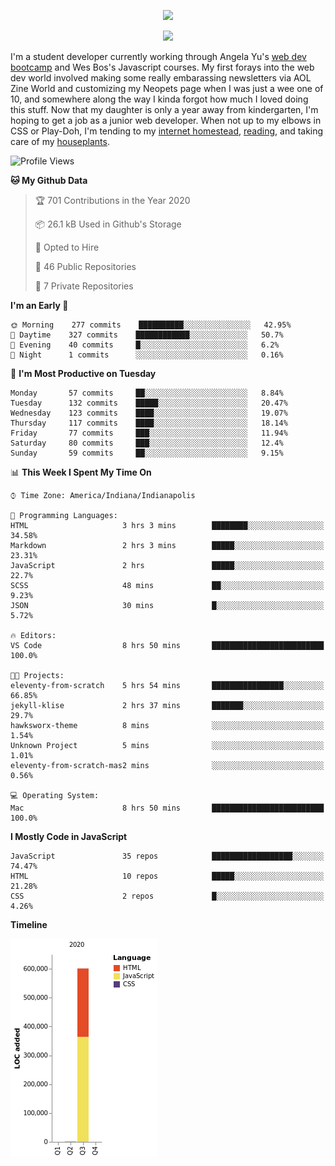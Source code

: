 <p align="center"><img src="https://i.imgur.com/wJsitMz.gif"></p>
<p align="center">
<img src="https://i.imgur.com/yc24RM2.png" width="400">
</p>

I'm a student developer currently working through Angela Yu's [web dev bootcamp](https://www.udemy.com/course/the-complete-web-development-bootcamp/) and Wes Bos's Javascript courses. My first forays into the web dev world involved making some really embarassing newsletters via AOL Zine World and customizing my Neopets page when I was just a wee one of 10, and somewhere along the way I kinda forgot how much I loved doing this stuff. Now that my daughter is only a year away from kindergarten, I'm hoping to get a job as a junior web developer. When not up to my elbows in CSS or Play-Doh, I'm tending to my [internet homestead](https://jennymikac.dev), [reading](https://www.goodreads.com/user/show/63139573-jenny-mikac), and taking care of my [houseplants](https://www.notion.so/codexvitae/Houseplants-3b1370377d9845dc8166373f166224b3).

<!--START_SECTION:waka-->
![Profile Views](http://img.shields.io/badge/Profile%20Views-0-blue)

**🐱 My Github Data** 

> 🏆 701 Contributions in the Year 2020
 > 
> 📦 26.1 kB Used in Github's Storage 
 > 
> 💼 Opted to Hire
 > 
> 📜 46 Public Repositories
 > 
> 🔑 7 Private Repositories 

**I'm an Early 🐤** 

```text
🌞 Morning    277 commits    ██████████░░░░░░░░░░░░░░░   42.95% 
🌆 Daytime    327 commits    ████████████░░░░░░░░░░░░░   50.7% 
🌃 Evening    40 commits     █░░░░░░░░░░░░░░░░░░░░░░░░   6.2% 
🌙 Night      1 commits      ░░░░░░░░░░░░░░░░░░░░░░░░░   0.16%

```
📅 **I'm Most Productive on Tuesday** 

```text
Monday       57 commits     ██░░░░░░░░░░░░░░░░░░░░░░░   8.84% 
Tuesday      132 commits    █████░░░░░░░░░░░░░░░░░░░░   20.47% 
Wednesday    123 commits    ████░░░░░░░░░░░░░░░░░░░░░   19.07% 
Thursday     117 commits    ████░░░░░░░░░░░░░░░░░░░░░   18.14% 
Friday       77 commits     ███░░░░░░░░░░░░░░░░░░░░░░   11.94% 
Saturday     80 commits     ███░░░░░░░░░░░░░░░░░░░░░░   12.4% 
Sunday       59 commits     ██░░░░░░░░░░░░░░░░░░░░░░░   9.15%

```


📊 **This Week I Spent My Time On** 

```text
⌚︎ Time Zone: America/Indiana/Indianapolis

💬 Programming Languages: 
HTML                     3 hrs 3 mins        ████████░░░░░░░░░░░░░░░░░   34.58% 
Markdown                 2 hrs 3 mins        █████░░░░░░░░░░░░░░░░░░░░   23.31% 
JavaScript               2 hrs               █████░░░░░░░░░░░░░░░░░░░░   22.7% 
SCSS                     48 mins             ██░░░░░░░░░░░░░░░░░░░░░░░   9.23% 
JSON                     30 mins             █░░░░░░░░░░░░░░░░░░░░░░░░   5.72%

🔥 Editors: 
VS Code                  8 hrs 50 mins       █████████████████████████   100.0%

🐱‍💻 Projects: 
eleventy-from-scratch    5 hrs 54 mins       ████████████████░░░░░░░░░   66.85% 
jekyll-klise             2 hrs 37 mins       ███████░░░░░░░░░░░░░░░░░░   29.7% 
hawksworx-theme          8 mins              ░░░░░░░░░░░░░░░░░░░░░░░░░   1.54% 
Unknown Project          5 mins              ░░░░░░░░░░░░░░░░░░░░░░░░░   1.01% 
eleventy-from-scratch-mas2 mins              ░░░░░░░░░░░░░░░░░░░░░░░░░   0.56%

💻 Operating System: 
Mac                      8 hrs 50 mins       █████████████████████████   100.0%

```

**I Mostly Code in JavaScript** 

```text
JavaScript               35 repos            ██████████████████░░░░░░░   74.47% 
HTML                     10 repos            █████░░░░░░░░░░░░░░░░░░░░   21.28% 
CSS                      2 repos             █░░░░░░░░░░░░░░░░░░░░░░░░   4.26%

```


**Timeline**

![Chart not found](https://github.com/maudlinmandrake/maudlinmandrake/blob/master/charts/bar_graph.png) 


<!--END_SECTION:waka-->
